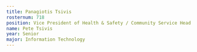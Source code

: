 ```yaml
---
title: Panagiotis Tsivis
rosternum: 718
position: Vice President of Health & Safety / Community Service Head
name: Pete Tsivis
year: Senior
major: Information Technology
---
```


